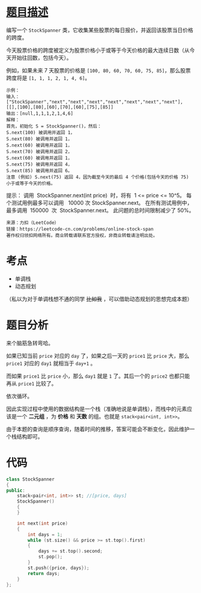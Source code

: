 <!--
 * @Description:
 * @Author: Hongyang_Yang
 * @Date: 2020-09-14 21:27:14
 * @LastEditors: Hongyang_Yang
 * @LastEditTime: 2020-09-14 21:38:02
-->

# [题目描述](https://leetcode-cn.com/problems/online-stock-span/)

编写一个 `StockSpanner` 类，它收集某些股票的每日报价，并返回该股票当日价格的跨度。

今天股票价格的跨度被定义为股票价格小于或等于今天价格的最大连续日数（从今天开始往回数，包括今天）。

例如，如果未来 7 天股票的价格是 `[100, 80, 60, 70, 60, 75, 85]`，那么股票跨度将是 `[1, 1, 1, 2, 1, 4, 6]`。

```
示例：
输入：["StockSpanner","next","next","next","next","next","next","next"], [[],[100],[80],[60],[70],[60],[75],[85]]
输出：[null,1,1,1,2,1,4,6]
解释：
首先，初始化 S = StockSpanner()，然后：
S.next(100) 被调用并返回 1，
S.next(80) 被调用并返回 1，
S.next(60) 被调用并返回 1，
S.next(70) 被调用并返回 2，
S.next(60) 被调用并返回 1，
S.next(75) 被调用并返回 4，
S.next(85) 被调用并返回 6。
注意 (例如) S.next(75) 返回 4，因为截至今天的最后 4 个价格(包括今天的价格 75) 小于或等于今天的价格。
```

提示：
调用  StockSpanner.next(int price)  时，将有  1 <= price <= 10^5。
每个测试用例最多可以调用   10000 次 StockSpanner.next。
在所有测试用例中，最多调用  150000  次  StockSpanner.next。
此问题的总时间限制减少了 50%。

```
来源：力扣（LeetCode）
链接：https://leetcode-cn.com/problems/online-stock-span
著作权归领扣网络所有。商业转载请联系官方授权，非商业转载请注明出处。
```

# 考点

- 单调栈
- 动态规划

（私以为对于单调栈想不通的同学 ~~比如我~~ ，可以借助动态规划的思想完成本题）

# 题目分析

来个脑筋急转弯哈。

如果已知当前 `price` 对应的 `day` 了，如果之后一天的 `price1` 比 `price` 大，那么 `price1` 对应的 `day1` 就相当于 `day+1` 。

而如果 `price1` 比 `price` 小，那么 `day1` 就是 `1` 了。其后一个的 `price2` 也都只能再从 `price1` 比较了。

依次循环。

因此实现过程中使用的数据结构是一个栈（准确地说是单调栈），而栈中的元素应该是一个 **二元组** ，为 **价格** 和 **天数** 的组。也就是 `stack<pair<int, int>>`。

由于本题的查询是顺序查询，随着时间的推移，答案可能会不断变化，因此维护一个栈结构即可。

# 代码

```cpp
class StockSpanner
{
public:
    stack<pair<int, int>> st; //[price, days]
    StockSpanner()
    {
    }

    int next(int price)
    {
        int days = 1;
        while (st.size() && price >= st.top().first)
        {
            days += st.top().second;
            st.pop();
        }
        st.push({price, days});
        return days;
    }
};
```
